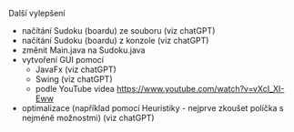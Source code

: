 Další vylepšení

- načítání Sudoku (boardu) ze souboru (viz chatGPT)
- načítání Sudoku (boardu) z konzole (viz chatGPT)
- změnit Main.java na Sudoku.java
- vytvoření GUI pomocí
  - JavaFx (viz chatGPT)
  - Swing (viz chatGPT)
  - podle YouTube videa https://www.youtube.com/watch?v=vXcI_XI-Eww
- optimalizace (například pomocí Heuristiky - nejprve zkoušet políčka s nejméně možnostmi) (viz chatGPT)
